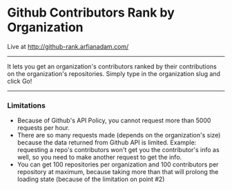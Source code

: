 # Github Contributors Rank by Organization
Live at http://github-rank.arfianadam.com/
<hr />

It lets you get an organization's contributors ranked by their contributions on the organization's repositories. Simply type in the organization slug and click Go!
<hr />

### Limitations
- Because of Github's API Policy, you cannot request more than 5000 requests per hour.
- There are so many requests made (depends on the organization's size) because the data returned from Github API is limited. Example: requesting a repo's contributors won't get you the contributor's info as well, so you need to make another request to get the info.
- You can get 100 repositories per organization and 100 contributors per repository at maximum, because taking more than that will prolong the loading state (because of the limitation on point #2)
